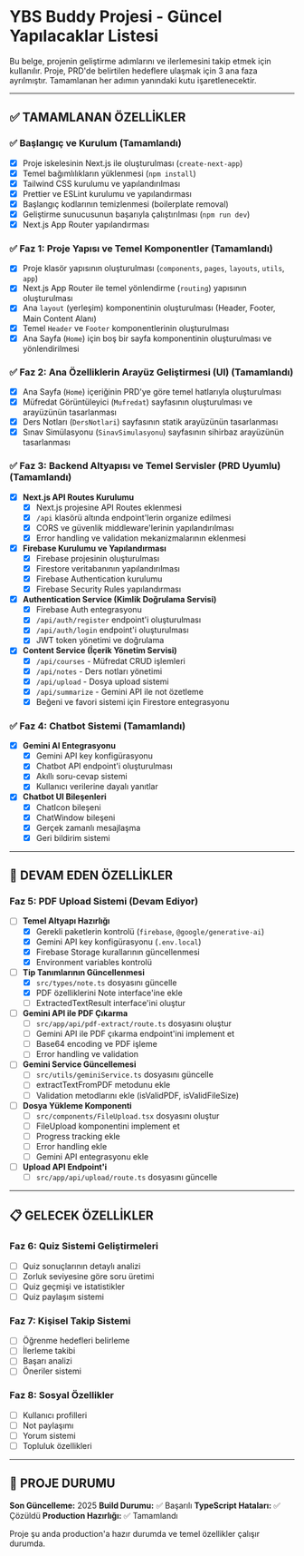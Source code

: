 # YBS Buddy Projesi - Güncel Yapılacaklar Listesi

Bu belge, projenin geliştirme adımlarını ve ilerlemesini takip etmek için kullanılır. Proje, PRD'de belirtilen hedeflere ulaşmak için 3 ana faza ayrılmıştır. Tamamlanan her adımın yanındaki kutu işaretlenecektir.

---

## ✅ TAMAMLANAN ÖZELLİKLER

### ✅ Başlangıç ve Kurulum (Tamamlandı)
- [x] Proje iskelesinin Next.js ile oluşturulması (`create-next-app`)
- [x] Temel bağımlılıkların yüklenmesi (`npm install`)
- [x] Tailwind CSS kurulumu ve yapılandırılması
- [x] Prettier ve ESLint kurulumu ve yapılandırması
- [x] Başlangıç kodlarının temizlenmesi (boilerplate removal)
- [x] Geliştirme sunucusunun başarıyla çalıştırılması (`npm run dev`)
- [x] Next.js App Router yapılandırması

### ✅ Faz 1: Proje Yapısı ve Temel Komponentler (Tamamlandı)
- [x] Proje klasör yapısının oluşturulması (`components`, `pages`, `layouts`, `utils`, `app`)
- [x] Next.js App Router ile temel yönlendirme (`routing`) yapısının oluşturulması
- [x] Ana `layout` (yerleşim) komponentinin oluşturulması (Header, Footer, Main Content Alanı)
- [x] Temel `Header` ve `Footer` komponentlerinin oluşturulması
- [x] Ana Sayfa (`Home`) için boş bir sayfa komponentinin oluşturulması ve yönlendirilmesi

### ✅ Faz 2: Ana Özelliklerin Arayüz Geliştirmesi (UI) (Tamamlandı)
- [x] Ana Sayfa (`Home`) içeriğinin PRD'ye göre temel hatlarıyla oluşturulması
- [x] Müfredat Görüntüleyici (`Mufredat`) sayfasının oluşturulması ve arayüzünün tasarlanması
- [x] Ders Notları (`DersNotlari`) sayfasının statik arayüzünün tasarlanması
- [x] Sınav Simülasyonu (`SinavSimulasyonu`) sayfasının sihirbaz arayüzünün tasarlanması

### ✅ Faz 3: Backend Altyapısı ve Temel Servisler (PRD Uyumlu) (Tamamlandı)
- [x] **Next.js API Routes Kurulumu**
  - [x] Next.js projesine API Routes eklenmesi
  - [x] `/api` klasörü altında endpoint'lerin organize edilmesi
  - [x] CORS ve güvenlik middleware'lerinin yapılandırılması
  - [x] Error handling ve validation mekanizmalarının eklenmesi

- [x] **Firebase Kurulumu ve Yapılandırması**
  - [x] Firebase projesinin oluşturulması
  - [x] Firestore veritabanının yapılandırılması
  - [x] Firebase Authentication kurulumu
  - [x] Firebase Security Rules yapılandırması

- [x] **Authentication Service (Kimlik Doğrulama Servisi)**
  - [x] Firebase Auth entegrasyonu
  - [x] `/api/auth/register` endpoint'i oluşturulması
  - [x] `/api/auth/login` endpoint'i oluşturulması
  - [x] JWT token yönetimi ve doğrulama

- [x] **Content Service (İçerik Yönetim Servisi)**
  - [x] `/api/courses` - Müfredat CRUD işlemleri
  - [x] `/api/notes` - Ders notları yönetimi
  - [x] `/api/upload` - Dosya upload sistemi
  - [x] `/api/summarize` - Gemini API ile not özetleme
  - [x] Beğeni ve favori sistemi için Firestore entegrasyonu

### ✅ Faz 4: Chatbot Sistemi (Tamamlandı)
- [x] **Gemini AI Entegrasyonu**
  - [x] Gemini API key konfigürasyonu
  - [x] Chatbot API endpoint'i oluşturulması
  - [x] Akıllı soru-cevap sistemi
  - [x] Kullanıcı verilerine dayalı yanıtlar

- [x] **Chatbot UI Bileşenleri**
  - [x] ChatIcon bileşeni
  - [x] ChatWindow bileşeni
  - [x] Gerçek zamanlı mesajlaşma
  - [x] Geri bildirim sistemi

---

## 🚧 DEVAM EDEN ÖZELLİKLER

### Faz 5: PDF Upload Sistemi (Devam Ediyor)
- [ ] **Temel Altyapı Hazırlığı**
  - [x] Gerekli paketlerin kontrolü (`firebase`, `@google/generative-ai`)
  - [x] Gemini API key konfigürasyonu (`.env.local`)
  - [x] Firebase Storage kurallarının güncellenmesi
  - [x] Environment variables kontrolü

- [ ] **Tip Tanımlarının Güncellenmesi**
  - [x] `src/types/note.ts` dosyasını güncelle
  - [x] PDF özelliklerini Note interface'ine ekle
  - [ ] ExtractedTextResult interface'ini oluştur

- [ ] **Gemini API ile PDF Çıkarma**
  - [ ] `src/app/api/pdf-extract/route.ts` dosyasını oluştur
  - [ ] Gemini API ile PDF çıkarma endpoint'ini implement et
  - [ ] Base64 encoding ve PDF işleme
  - [ ] Error handling ve validation

- [ ] **Gemini Service Güncellemesi**
  - [ ] `src/utils/geminiService.ts` dosyasını güncelle
  - [ ] extractTextFromPDF metodunu ekle
  - [ ] Validation metodlarını ekle (isValidPDF, isValidFileSize)

- [ ] **Dosya Yükleme Komponenti**
  - [ ] `src/components/FileUpload.tsx` dosyasını oluştur
  - [ ] FileUpload komponentini implement et
  - [ ] Progress tracking ekle
  - [ ] Error handling ekle
  - [ ] Gemini API entegrasyonu ekle

- [ ] **Upload API Endpoint'i**
  - [ ] `src/app/api/upload/route.ts` dosyasını güncelle

---

## 📋 GELECEK ÖZELLİKLER

### Faz 6: Quiz Sistemi Geliştirmeleri
- [ ] Quiz sonuçlarının detaylı analizi
- [ ] Zorluk seviyesine göre soru üretimi
- [ ] Quiz geçmişi ve istatistikler
- [ ] Quiz paylaşım sistemi

### Faz 7: Kişisel Takip Sistemi
- [ ] Öğrenme hedefleri belirleme
- [ ] İlerleme takibi
- [ ] Başarı analizi
- [ ] Öneriler sistemi

### Faz 8: Sosyal Özellikler
- [ ] Kullanıcı profilleri
- [ ] Not paylaşımı
- [ ] Yorum sistemi
- [ ] Topluluk özellikleri

---

## 🎯 PROJE DURUMU

**Son Güncelleme:** 2025
**Build Durumu:** ✅ Başarılı
**TypeScript Hataları:** ✅ Çözüldü
**Production Hazırlığı:** ✅ Tamamlandı

Proje şu anda production'a hazır durumda ve temel özellikler çalışır durumda.
